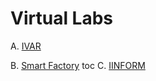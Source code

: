# Virtual Labs 

A. [IVAR](VL/IVAR.md)

B. [Smart Factory](VL/SmartFactory.md)
toc
C. [IINFORM](VL/IINFORM.md)